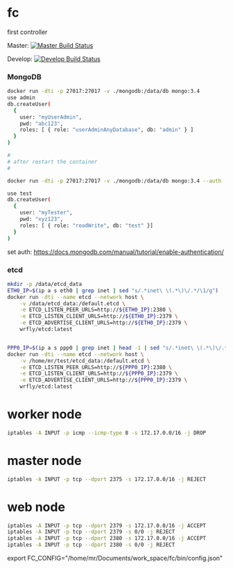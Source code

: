 # fc
first controller

Master: [![Master Build Status](https://travis-ci.com/wrfly/fc.svg?token=LqBN16z2mHbvTyyYr9hc&branch=master)](https://travis-ci.com/wrfly/fc)

Develop: [![Develop Build Status](https://travis-ci.com/wrfly/fc.svg?token=LqBN16z2mHbvTyyYr9hc&branch=develop)](https://travis-ci.com/wrfly/fc)

### MongoDB
```bash
docker run -dti -p 27017:27017 -v ./mongodb:/data/db mongo:3.4
use admin
db.createUser(
  {
    user: "myUserAdmin",
    pwd: "abc123",
    roles: [ { role: "userAdminAnyDatabase", db: "admin" } ]
  }
)

#
# after restart the container
#

docker run -dti -p 27017:27017 -v ./mongodb:/data/db mongo:3.4 --auth

use test
db.createUser(
  {
    user: "myTester",
    pwd: "xyz123",
    roles: [ { role: "readWrite", db: "test" }]
  }
)
```
set auth: <https://docs.mongodb.com/manual/tutorial/enable-authentication/>


### etcd
```bash
mkdir -p /data/etcd_data
ETH0_IP=$(ip a s eth0 | grep inet | sed "s/.*inet\ \(.*\)\/.*/\1/g")
docker run -dti --name etcd --network host \
    -v /data/etcd_data:/default.etcd \
    -e ETCD_LISTEN_PEER_URLS=http://${ETH0_IP}:2380 \
    -e ETCD_LISTEN_CLIENT_URLS=http://${ETH0_IP}:2379 \
    -e ETCD_ADVERTISE_CLIENT_URLS=http://${ETH0_IP}:2379 \
    wrfly/etcd:latest


PPP0_IP=$(ip a s ppp0 | grep inet | head -1 | sed "s/.*inet\ \(.*\)\/.*/\1/g")
docker run -dti --name etcd --network host \
    -v /home/mr/test/etcd_data:/default.etcd \
    -e ETCD_LISTEN_PEER_URLS=http://${PPP0_IP}:2380 \
    -e ETCD_LISTEN_CLIENT_URLS=http://${PPP0_IP}:2379 \
    -e ETCD_ADVERTISE_CLIENT_URLS=http://${PPP0_IP}:2379 \
    wrfly/etcd:latest
```

# worker node
```bash
iptables -A INPUT -p icmp --icmp-type 8 -s 172.17.0.0/16 -j DROP
```

# master node
```bash
iptables -A INPUT -p tcp --dport 2375 -s 172.17.0.0/16 -j REJECT
```

# web node
```bash
iptables -A INPUT -p tcp --dport 2379 -s 172.17.0.0/16 -j ACCEPT
iptables -A INPUT -p tcp --dport 2379 -s 0/0 -j REJECT
iptables -A INPUT -p tcp --dport 2380 -s 172.17.0.0/16 -j ACCEPT
iptables -A INPUT -p tcp --dport 2380 -s 0/0 -j REJECT
```

export FC_CONFIG="/home/mr/Documents/work_space/fc/bin/config.json"

